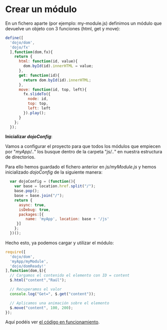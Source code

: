 # Crear un módulo

En un fichero aparte (por ejemplo: my-module.js) definimos un módulo que
devuelve un objeto con 3 funciones (html, get y move):

```javascript
define([
  'dojo/dom',
  'dojo/fx'
  ],function(dom,fx){
    return {
      html: function(id, value){
        dom.byId(id).innerHTML = value;
      },
      get: function(id){
        return dom.byId(id).innerHTML;
      },
      move: function(id, top, left){
        fx.slideTo({
          node: id,
          top: top,
          left: left
        }).play();
      }
    };
  });
```

**Inicializar _dojoConfig_**:

Vamos a configurar el proyecto para que todos los módulos que empiecen
por "_myApp/.._" los busque dentro de la carpeta "_js/.._" en nuestra estructura de directorios.

Para ello hemos guardado el fichero anterior en _js/myModule.js_ y hemos
inicializado _dojoConfig_ de la siguiente manera:

```javascript
  var dojoConfig = (function(){
    var base = location.href.split("/");
    base.pop();
    base = base.join("/");
    return {
      async: true,
      isDebug: true,
      packages:[{
         name: 'myApp', location: base + '/js'
     }]
    };
  })();
```

Hecho esto, ya podemos cargar y utilizar el módulo:

```javascript
require([
  'dojo/dom',
  'myApp/myModule',
  'dojo/domReady!'
],function(dom,$){
  // Cargamos el contenido el elemento con ID = content
  $.html("content","Raúl");

  // Recuperamos el valor
  console.log("Get=", $.get("content"));

  // Aplicamos una animación sobre el elemento
  $.move("content", 100, 200);
});
```

Aquí podéis ver [el código en funcionamiento](http://esri-es.github.io/iniciacion-a-dojo/tutoriales/declarar-un-modulo/index.html).
